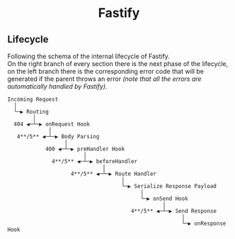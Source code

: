 <h1 align="center">Fastify</h1>

## Lifecycle
Following the schema of the internal lifecycle of Fastify.<br>
On the right branch of every section there is the next phase of the lifecycle, on the left branch there is the corresponding error code that will be generated if the parent throws an error *(note that all the errors are automatically handled by Fastify)*.
```
Incoming Request
  │
  └─▶ Routing
        │
  404 ◀─┴─▶ onRequest Hook
             │
   4**/5** ◀─┴─▶ Body Parsing
                  │
            400 ◀─┴─▶ preHandler Hook
                        │
              4**/5** ◀─┴─▶ beforeHandler
                              │
                    4**/5** ◀─┴─▶ Route Handler
                                    │
                                    └─▶ Serialize Response Payload
                                          │
                                          └─▶ onSend Hook
                                                 │
                                       4**/5** ◀─┴─▶ Send Response
                                                       │
                                                       └─▶ onResponse Hook
```
